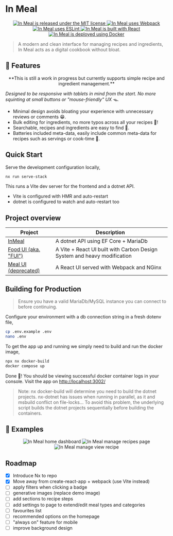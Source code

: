 # In Meal

<p align="center">
    <a href="https://github.com/albert118/InMeal/blob/master/LICENSE">
        <img src="https://img.shields.io/badge/License-MIT-yellow.svg" alt="In Meal is released under the MIT license" />
    </a>
    <a href="https://github.com/albert118/InMeal/blob/master/meal-ui/webpack.common.js">
        <img src="https://badges.aleen42.com/src/webpack.svg" alt="In Meal uses Webpack" />
    </a>
    <a href="https://github.com/albert118/InMeal/blob/master/meal-ui/README.md">
        <img src="https://badges.aleen42.com/src/eslint.svg" alt="In Meal uses ESLint" />
    </a>
    <a href="https://github.com/albert118/InMeal/blob/master/meal-ui/README.md">
        <img src="https://badges.aleen42.com/src/react.svg" alt="In Meal is built with React" />
    </a>
    <a href="https://github.com/albert118/InMeal/blob/master/meal-ui/Dockerfile">
        <img src="https://badges.aleen42.com/src/docker.svg" alt="In Meal is deployed using Docker" />
    </a>
</p>

> A modern and clean interface for managing recipes and ingredients, In Meal acts as a digital cookbook without bloat.

## 🍇 Features

<p align="center">
    **This is still a work in progress but currently supports simple recipe and ingredient management.**
</p>

_Designed to be responsive with tablets in mind from the start. No more squinting at small buttons or "mouse-friendly" UX 🪤._

-   Minimal design avoids bloating your experience with unnecessary reviews or comments 😁.
-   Bulk editing for ingredients, no more typos across all your recipes 🔏!
-   Searchable, recipes and ingredients are easy to find 🔎.
-   Batteries included meta-data, easily include common meta-data for recipes such as servings or cook-time 🔋.

## Quick Start

Serve the development configuration locally,

```sh
nx run serve-stack
```

This runs a Vite dev server for the frontend and a dotnet API.

-   Vite is configured with HMR and auto-restart
-   dotnet is configured to watch and auto-restart too

## Project overview

| Project                                          | Description                                                              |
| ------------------------------------------------ | ------------------------------------------------------------------------ |
| [InMeal](./apps/InMeal.Api/README.md)            | A dotnet API using EF Core + MariaDb                                     |
| [Food UI (aka. "FUI")](./apps/fui/README.md)     | A Vite + React UI built with Carbon Design System and heavy modification |
| [Meal UI (deprecated)](./apps/meal-ui/README.md) | A React UI served with Webpack and NGinx                                 |

## Building for Production

> Ensure you have a valid MariaDb/MySQL instance you can connect to before continuing.

Configure your environment with a db connection string in a fresh dotenv file,

```sh
cp .env.example .env
nano .env
```

To get the app up and running we simply need to build and run the docker image,

```sh
npx nx docker-build
docker compose up
```

Done 🎈! You should be viewing successful docker container logs in your console.
Visit the app on <http://localhost:3002/>

> Note: nx docker-build will determine you need to build the dotnet projects.
> nx-dotnet has issues when running in parallel, as it and msbuild conflict on file-locks...
> To avoid this problem, the underlying script builds the dotnet projects sequentially before
> building the containers.

## 👀 Examples

<p >
<p align="center">
    <img src="https://github.com/albert118/InMeal/assets/26985949/191c66c9-d73a-4015-b38d-b4f92909838c" alt="In Meal home dashboard" />
    <img src="https://github.com/albert118/InMeal/assets/26985949/67031ded-b9b3-4d10-ad70-60987e9e0ea1" alt="In Meal manage recipes page" />
    <img src="https://github.com/albert118/InMeal/assets/26985949/4945052f-8f5b-4d2d-b66d-df3a88ba09aa" alt="In Meal manage view recipe" />
</p>

## Roadmap

-   [x] Introduce Nx to repo
-   [x] Move away from create-react-app + webpack (use Vite instead)
-   [ ] apply filters when clicking a badge
-   [ ] generative images (replace demo image)
-   [ ] add sections to recipe steps
-   [ ] add settings to page to extend/edit meal types and categories
-   [ ] favourites list
-   [ ] recommended options on the homepage
-   [ ] "always on" feature for mobile
-   [ ] improve background design
